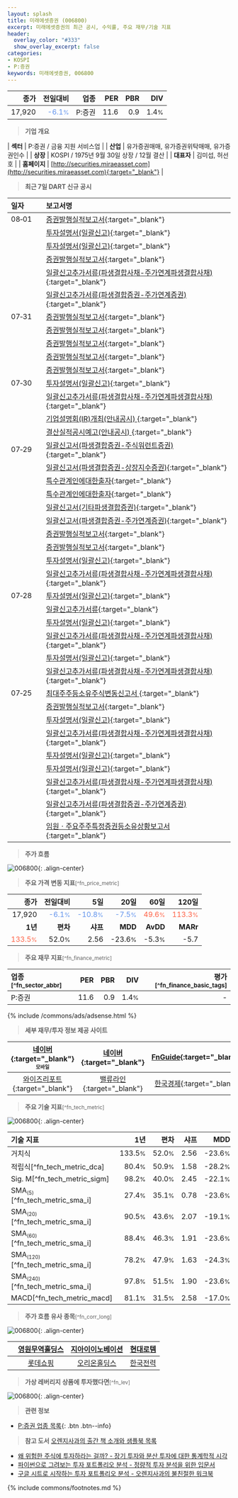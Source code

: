 ```yaml
---
layout: splash
title: 미래에셋증권 (006800)
excerpt: 미래에셋증권의 최근 공시, 수익률, 주요 재무/기술 지표
header:
  overlay_color: "#333"
  show_overlay_excerpt: false
categories:
- KOSPI
- P:증권
keywords: 미래에셋증권, 006800
---
```


| **종가** | **전일대비** | **업종** | **PER** | **PBR** | **DIV** |
| -------: | -----------: | -------: | ------: | ------: | ------: |
| 17,920 | <span style="color: cornflowerblue">-6.1<small>%</small></span> | P:증권 | 11.6 | 0.9 | 1.4<small>%</small> |

<!-- more -->


> **기업 개요**<a id="company"></a>

| <span style="white-space:nowrap;">**섹터**</span> | P:증권 / 금융 지원 서비스업 |
| <span style="white-space:nowrap;">**산업**</span> | 유가증권매매, 유가증권위탁매매, 유가증권인수 |
| <span style="white-space:nowrap;">**상장**</span> | KOSPI / 1975년 9월 30일 상장 / 12월 결산 |
| <span style="white-space:nowrap;">**대표자**</span> | 김미섭, 허선호 |
| <span style="white-space:nowrap;">**홈페이지**</span> | [http://securities.miraeasset.com](http://securities.miraeasset.com){:target="_blank"} |


> **최근 7일 DART 신규 공시**<a id="dart"></a>

| **일자** |      | **보고서명** |
| :------- | :--- | :----------- |
| 08&#x2011;01 | | [증권발행실적보고서](https://dart.fss.or.kr/dsaf001/main.do?rcpNo=20250801000671){:target="_blank"} |
|  | | [투자설명서(일괄신고)](https://dart.fss.or.kr/dsaf001/main.do?rcpNo=20250801000207){:target="_blank"} |
|  | | [투자설명서(일괄신고)](https://dart.fss.or.kr/dsaf001/main.do?rcpNo=20250801000205){:target="_blank"} |
|  | | [증권발행실적보고서](https://dart.fss.or.kr/dsaf001/main.do?rcpNo=20250801000202){:target="_blank"} |
|  | | [일괄신고추가서류(파생결합사채-주가연계파생결합사채)](https://dart.fss.or.kr/dsaf001/main.do?rcpNo=20250801000194){:target="_blank"} |
|  | | [일괄신고추가서류(파생결합증권-주가연계증권)](https://dart.fss.or.kr/dsaf001/main.do?rcpNo=20250801000192){:target="_blank"} |
| 07&#x2011;31 | | [증권발행실적보고서](https://dart.fss.or.kr/dsaf001/main.do?rcpNo=20250731000447){:target="_blank"} |
|  | | [증권발행실적보고서](https://dart.fss.or.kr/dsaf001/main.do?rcpNo=20250731000432){:target="_blank"} |
|  | | [증권발행실적보고서](https://dart.fss.or.kr/dsaf001/main.do?rcpNo=20250731000418){:target="_blank"} |
|  | | [증권발행실적보고서](https://dart.fss.or.kr/dsaf001/main.do?rcpNo=20250731000371){:target="_blank"} |
|  | | [증권발행실적보고서](https://dart.fss.or.kr/dsaf001/main.do?rcpNo=20250731000351){:target="_blank"} |
| 07&#x2011;30 | | [투자설명서(일괄신고)](https://dart.fss.or.kr/dsaf001/main.do?rcpNo=20250730000056){:target="_blank"} |
|  | | [일괄신고추가서류(파생결합사채-주가연계파생결합사채)](https://dart.fss.or.kr/dsaf001/main.do?rcpNo=20250730000046){:target="_blank"} |
|  | | [기업설명회(IR)개최(안내공시)              ](https://dart.fss.or.kr/dsaf001/main.do?rcpNo=20250730800094){:target="_blank"} |
|  | | [결산실적공시예고(안내공시)              ](https://dart.fss.or.kr/dsaf001/main.do?rcpNo=20250730800091){:target="_blank"} |
| 07&#x2011;29 | | [일괄신고서(파생결합증권-주식워런트증권)](https://dart.fss.or.kr/dsaf001/main.do?rcpNo=20250729000254){:target="_blank"} |
|  | | [일괄신고서(파생결합증권-상장지수증권)](https://dart.fss.or.kr/dsaf001/main.do?rcpNo=20250729000247){:target="_blank"} |
|  | | [특수관계인에대한출자](https://dart.fss.or.kr/dsaf001/main.do?rcpNo=20250729000296){:target="_blank"} |
|  | | [특수관계인에대한출자](https://dart.fss.or.kr/dsaf001/main.do?rcpNo=20250729000292){:target="_blank"} |
|  | | [일괄신고서(기타파생결합증권)](https://dart.fss.or.kr/dsaf001/main.do?rcpNo=20250729000267){:target="_blank"} |
|  | | [일괄신고서(파생결합증권-주가연계증권)](https://dart.fss.or.kr/dsaf001/main.do?rcpNo=20250729000236){:target="_blank"} |
|  | | [증권발행실적보고서](https://dart.fss.or.kr/dsaf001/main.do?rcpNo=20250729000192){:target="_blank"} |
|  | | [증권발행실적보고서](https://dart.fss.or.kr/dsaf001/main.do?rcpNo=20250729000177){:target="_blank"} |
|  | | [투자설명서(일괄신고)](https://dart.fss.or.kr/dsaf001/main.do?rcpNo=20250729000124){:target="_blank"} |
|  | | [일괄신고추가서류(파생결합사채-주가연계파생결합사채)](https://dart.fss.or.kr/dsaf001/main.do?rcpNo=20250729000103){:target="_blank"} |
| 07&#x2011;28 | | [투자설명서(일괄신고)](https://dart.fss.or.kr/dsaf001/main.do?rcpNo=20250728000395){:target="_blank"} |
|  | | [일괄신고추가서류](https://dart.fss.or.kr/dsaf001/main.do?rcpNo=20250728000390){:target="_blank"} |
|  | | [투자설명서(일괄신고)](https://dart.fss.or.kr/dsaf001/main.do?rcpNo=20250728000202){:target="_blank"} |
|  | | [일괄신고추가서류(파생결합사채-주가연계파생결합사채)](https://dart.fss.or.kr/dsaf001/main.do?rcpNo=20250728000195){:target="_blank"} |
|  | | [투자설명서(일괄신고)](https://dart.fss.or.kr/dsaf001/main.do?rcpNo=20250728000186){:target="_blank"} |
|  | | [일괄신고추가서류(파생결합사채-주가연계파생결합사채)](https://dart.fss.or.kr/dsaf001/main.do?rcpNo=20250728000165){:target="_blank"} |
| 07&#x2011;25 | | [최대주주등소유주식변동신고서              ](https://dart.fss.or.kr/dsaf001/main.do?rcpNo=20250725800722){:target="_blank"} |
|  | | [증권발행실적보고서](https://dart.fss.or.kr/dsaf001/main.do?rcpNo=20250725000510){:target="_blank"} |
|  | | [투자설명서(일괄신고)](https://dart.fss.or.kr/dsaf001/main.do?rcpNo=20250725000392){:target="_blank"} |
|  | | [일괄신고추가서류(파생결합사채-주가연계파생결합사채)](https://dart.fss.or.kr/dsaf001/main.do?rcpNo=20250725000348){:target="_blank"} |
|  | | [투자설명서(일괄신고)](https://dart.fss.or.kr/dsaf001/main.do?rcpNo=20250725000289){:target="_blank"} |
|  | | [투자설명서(일괄신고)](https://dart.fss.or.kr/dsaf001/main.do?rcpNo=20250725000287){:target="_blank"} |
|  | | [일괄신고추가서류(파생결합사채-주가연계파생결합사채)](https://dart.fss.or.kr/dsaf001/main.do?rcpNo=20250725000259){:target="_blank"} |
|  | | [일괄신고추가서류(파생결합증권-주가연계증권)](https://dart.fss.or.kr/dsaf001/main.do?rcpNo=20250725000257){:target="_blank"} |
|  | | [임원ㆍ주요주주특정증권등소유상황보고서](https://dart.fss.or.kr/dsaf001/main.do?rcpNo=20250725000211){:target="_blank"} |


> **주가 흐름**<a id="price"></a>

![006800](/stock/images/006800.png){: .align-center}


> **주요 가격 변동 지표**<small>[^fn_price_metric]</small>

| **종가** | **전일대비** | **5일** | **20일** | **60일** | **120일** |
| -------: | -----------: | ------: | -------: | -------: | --------: |
| 17,920 | <span style="color: cornflowerblue">-6.1<small>%</small></span> | <span style="color: cornflowerblue">-10.8<small>%</small></span> | <span style="color: cornflowerblue">-7.5<small>%</small></span> | <span style="color: tomato">49.6<small>%</small></span> | <span style="color: tomato">113.3<small>%</small></span> |
| **1년** | **편차** | **샤프** | **MDD** | **AvDD** | **MARr** |
| <span style="color: tomato">133.5<small>%</small></span> | 52.0<small>%</small> | 2.56 | -23.6<small>%</small> | -5.3<small>%</small> | -5.7 |


> **주요 재무 지표**<small>[^fn_finance_metric]</small>

| **업종**<small>[^fn_sector_abbr]</small> | **PER** | **PBR** | **DIV** | **평가**<small>[^fn_finance_basic_tags]</small> |
| :--------------------------------------- | ------: | ------: | ------: | ----------------------------------------------: |
| P:증권 | 11.6 | 0.9 | 1.4<small>%</small> | - |



{% include /commons/ads/adsense.html %}

> **세부 재무/투자 정보 제공 사이트**

| [네이버](https://m.stock.naver.com/domestic/stock/006800/finance/summary){:target="_blank"}<sup><small>모바일</small></sup> | [네이버](https://finance.naver.com/item/coinfo.naver?code=006800){:target="_blank"} | [FnGuide](https://comp.fnguide.com/SVO2/ASP/SVD_Invest.asp?gicode=A006800&MenuYn=Y){:target="_blank"} |
| :---: | :---: | :---: |
| [와이즈리포트](https://comp.wisereport.co.kr/company/c1040001.aspx?cmp_cd=006800){:target="_blank"} | [밸류라인](https://www.valueline.co.kr/finance/summary/006800){:target="_blank"} | [한국경제](https://markets.hankyung.com/stock/006800/financial-summary){:target="_blank"} |


> **주요 기술 지표**<small>[^fn_tech_metric]</small>


![006800](/stock/images/006800_tech.png){: .align-center}

| **기술 지표** | **1년** | **편차** | **샤프** | **MDD** | **AvDD** |
| :------------ | ------: | -----------: | -------: | ------: | -------: |
| 거치식 | 133.5<small>%</small> | 52.0<small>%</small> | 2.56 | -23.6<small>%</small> | -5.3<small>%</small> |
| 적립식[^fn_tech_metric_dca] | 80.4<small>%</small> | 50.9<small>%</small> | 1.58 | -28.2<small>%</small> | -6.0<small>%</small> |
| Sig. M[^fn_tech_metric_sigm] | 98.2<small>%</small> | 40.0<small>%</small> | 2.45 | -22.1<small>%</small> | -8.7<small>%</small> |
| SMA<small><sub>(5)</sub></small>[^fn_tech_metric_sma_i] | 27.4<small>%</small> | 35.1<small>%</small> | 0.78 | -23.6<small>%</small> | -10.9<small>%</small> |
| SMA<small><sub>(20)</sub></small>[^fn_tech_metric_sma_i] | 90.5<small>%</small> | 43.6<small>%</small> | 2.07 | -19.1<small>%</small> | -9.2<small>%</small> |
| SMA<small><sub>(60)</sub></small>[^fn_tech_metric_sma_i] | 88.4<small>%</small> | 46.3<small>%</small> | 1.91 | -23.6<small>%</small> | -9.6<small>%</small> |
| SMA<small><sub>(120)</sub></small>[^fn_tech_metric_sma_i] | 78.2<small>%</small> | 47.9<small>%</small> | 1.63 | -24.3<small>%</small> | -8.8<small>%</small> |
| SMA<small><sub>(240)</sub></small>[^fn_tech_metric_sma_i] | 97.8<small>%</small> | 51.5<small>%</small> | 1.90 | -23.6<small>%</small> | -6.4<small>%</small> |
| MACD[^fn_tech_metric_macd] | 81.1<small>%</small> | 31.5<small>%</small> | 2.58 | -17.0<small>%</small> | -7.0<small>%</small> |


> **주가 흐름 유사 종목**<a id="corr"></a><small>[^fn_corr_long]</small>

![006800](/stock/images/006800_corr.png){: .align-center}

|       | [영원무역홀딩스](/009970/) | [지아이이노베이션](/358570/) | [현대로템](/064350/) |
| :---: | :------------------------------------: | :------------------------------------: | :------------------------------------: |
|       | [롯데쇼핑](/023530/) | [오리온홀딩스](/001800/) | [한국전력](/015760/) |


> **가상 레버리지 상품에 투자했다면**<a id="2x"></a><small>[^fn_lev]</small>

![006800](/stock/images/006800_2x.png){: .align-center}


> **관련 정보**

- [P:증권 업종 목록](/stats/sector/kospi_업종_증권_종목/){: .btn .btn--info}

> **참고 도서** [오렌지사과의 출간 책 소개와 샘플북 목록](https://kongdori.tistory.com/691)

- [왜 위험한 주식에 투자하라는 걸까? - 장기 투자와 분산 투자에 대한 통계학적 시각](https://kongdori.tistory.com/421)
- [파이썬으로 그려보는 투자 포트폴리오 분석  - 정량적 투자 분석을 위한 입문서](https://kongdori.tistory.com/643)
- [구글 시트로 시작하는 투자 포트폴리오 분석 - 오렌지사과의 불친절한 워크북](https://kongdori.tistory.com/449)


{% include commons/footnotes.md %}